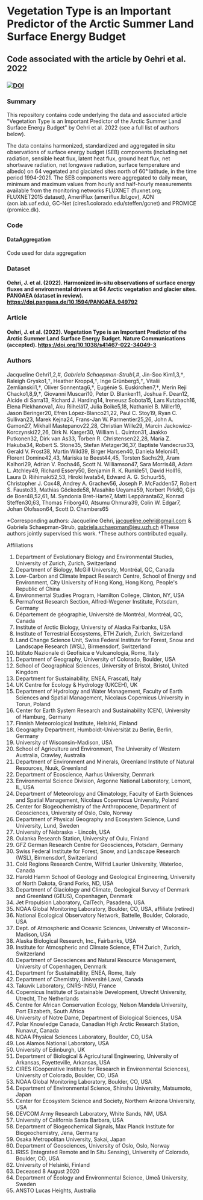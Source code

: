 # Vegetation Type is an Important Predictor of the Arctic Summer Land Surface Energy Budget
## Code associated with the article by Oehri et al. 2022
### [![DOI](https://zenodo.org/badge/341899044.svg)](https://zenodo.org/badge/latestdoi/341899044)

### Summary
This repository contains code underlying the data and associated article "Vegetation Type is an Important Predictor of the Arctic Summer Land Surface Energy Budget" by Oehri et al. 2022 (see a full list of authors below).

The data contains harmonized, standardized and aggregated in situ observations of surface energy budget (SEB) components (including net radiation, sensible heat flux, latent heat flux, ground heat flux, net shortwave radiation, net longwave radiation, surface temperature and albedo) on 64 vegetated and glaciated sites north of 60° latitude, in the time period 1994-2021. The SEB components were aggregated to daily mean, minimum and maximum values from hourly and half-hourly measurements available from the monitoring networks FLUXNET (fluxnet.org; FLUXNET2015 dataset), AmeriFlux (ameriflux.lbl.gov), AON (aon.iab.uaf.edu), GC-Net (cires1.colorado.edu/steffen/gcnet) and PROMICE (promice.dk).

### Code
#### DataAggregation 
Code used for data aggregation

### Dataset
#### Oehri, J. et al. (2022). Harmonized in-situ observations of surface energy fluxes and environmental drivers at 64 Arctic vegetation and glacier sites. PANGAEA (dataset in review). https://doi.pangaea.de/10.1594/PANGAEA.949792 

### Article
#### Oehri, J. et al. (2022). Vegetation Type is an Important Predictor of the Arctic Summer Land Surface Energy Budget. Nature Communications (accepted). https://doi.org/10.1038/s41467-022-34049-3

### Authors
####
Jacqueline Oehri1,2,#*, Gabriela Schaepman-Strub1,#*, Jin-Soo Kim1,3,†, Raleigh Grysko1,†, Heather Kropp4,†, Inge Grünberg5,†, Vitalii Zemlianskii1,†, Oliver Sonnentag6,†, Eugénie S. Euskirchen7,†, Merin Reji Chacko1,8,9,†, Giovanni Muscari10, Peter D. Blanken11, Joshua F. Dean12, Alcide di Sarra13, Richard J. Harding14, Ireneusz Sobota15, Lars Kutzbach16, Elena Plekhanova1, Aku Riihelä17, Julia Boike5,18, Nathaniel B. Miller19, Jason Beringer20, Efrén López-Blanco21,22, Paul C. Stoy19, Ryan C. Sullivan23, Marek Kejna24, Frans-Jan W. Parmentier25,26, John A. Gamon27, Mikhail Mastepanov22,28, Christian Wille29, Marcin Jackowicz-Korczynski22,26, Dirk N. Karger30, William L. Quinton31, Jaakko Putkonen32, Dirk van As33, Torben R. Christensen22,28, Maria Z. Hakuba34, Robert S. Stone35, Stefan Metzger36,37, Baptiste Vandecrux33, Gerald V. Frost38, Martin Wild39, Birger Hansen40, Daniela Meloni41, Florent Domine42,43, Mariska te Beest44,45, Torsten Sachs29, Aram Kalhori29, Adrian V. Rocha46, Scott N. Williamson47, Sara Morris48, Adam L. Atchley49, Richard Essery50, Benjamin R. K. Runkle51, David Holl16, Laura D. Riihimaki52,53, Hiroki Iwata54, Edward A. G. Schuur55, Christopher J. Cox48, Andrey A. Grachev56, Joseph P. McFadden57, Robert S. Fausto33, Mathias Göckede58, Masahito Ueyama59, Norbert Pirk60, Gijs de Boer48,52,61, M. Syndonia Bret-Harte7, Matti Leppäranta62, Konrad Steffen30,63, Thomas Friborg40, Atsumu Ohmura39, Colin W. Edgar7, Johan Olofsson64, Scott D. Chambers65

*Corresponding authors: Jacqueline Oehri, jacqueline.oehri@gmail.com & Gabriela Schaepman-Strub, gabriela.schaepman@ieu.uzh.ch 
#These authors jointly supervised this work. †These authors contributed equally.

Affiliations

1.	Department of Evolutionary Biology and Environmental Studies, University of Zurich, Zurich, Switzerland                                    
2.	Department of Biology, McGill University, Montréal, QC, Canada
3.	Low-Carbon and Climate Impact Research Centre, School of Energy and Environment, City University of Hong Kong, Hong Kong, People's Republic of China        
4.	Environmental Studies Program, Hamilton College, Clinton, NY, USA                                                                             
5.	Permafrost Research Section, Alfred-Wegener Institute, Potsdam, Germany                                                                         
6.	Département de géographie, Université de Montréal, Montréal, QC, Canada                                                                         
7.	Institute of Arctic Biology, University of Alaska Fairbanks, USA                                                                                           
8.	Institute of Terrestrial Ecosystems, ETH Zurich, Zurich, Switzerland                                                                            
9.	Land Change Science Unit, Swiss Federal Institute for Forest, Snow and Landscape Research (WSL), Birmensdorf, Switzerland                       
10.	Istituto Nazionale di Geofisica e Vulcanologia, Rome, Italy                                                                                     
11.	Department of Geography, University of Colorado, Boulder, USA                                                                                  
12.	School of Geographical Sciences, University of Bristol, Bristol, United Kingdom                                                                       
13.	Department for Sustainability, ENEA, Frascati, Italy                                                                                           
14.	UK Centre for Ecology & Hydrology (UKCEH), UK                                                                                                  
15.	Department of Hydrology and Water Management, Faculty of Earth Sciences and Spatial Management, Nicolaus Copernicus University in Torun, Poland
16.	Center for Earth System Research and Sustainability (CEN), University of Hamburg, Germany                                                      
17.	Finnish Meteorological Institute, Helsinki, Finland                                                                                                      
18.	Geography Department, Humboldt-Universität zu Berlin, Berlin, Germany                                                                          
19.	University of Wisconsin-Madison, USA                                                                                                           
20.	School of Agriculture and Environment, The University of Western Australia, Crawley, Australia                                                 
21.	Department of Environment and Minerals, Greenland Institute of Natural Resources, Nuuk, Greenland                                              
22.	Department of Ecoscience, Aarhus University, Denmark                                                                                           
23.	Environmental Science Division, Argonne National Laboratory, Lemont, IL, USA                                                                   
24.	Department of Meteorology and Climatology, Faculty of Earth Sciences and Spatial Management, Nicolaus Copernicus University, Poland                      
25.	Center for Biogeochemistry of the Anthropocene, Department of Geosciences, University of Oslo, Oslo, Norway                                    
26.	Department of Physical Geography and Ecosystem Science, Lund University, Lund, Sweden                                                          
27.	University of Nebraska - Lincoln, USA                                                                                                          
28.	Oulanka Research Station, University of Oulu, Finland                                                                                          
29.	GFZ German Research Centre for Geosciences, Potsdam, Germany                                                                                   
30.	Swiss Federal Institute for Forest, Snow, and Landscape Research (WSL), Birmensdorf, Switzerland                                               
31.	Cold Regions Research Centre, Wilfrid Laurier University, Waterloo, Canada                                    
32.	Harold Hamm School of Geology and Geological Engineering, University of North Dakota, Grand Forks, ND, USA                                     
33.	Department of Glaciology and Climate, Geological Survey of Denmark and Greenland (GEUS), Copenhagen, Denmark                                          
34.	Jet Propulsion Laboratory, CalTech, Pasadena, USA                                                                                              
35.	NOAA Global Monitoring Laboratory, Boulder, CO, USA, affiliate (retired)                                                                       
36.	National Ecological Observatory Network, Battelle, Boulder, Colorado, USA                                                                      
37.	Dept. of Atmospheric and Oceanic Sciences, University of Wisconsin-Madison, USA                                                                
38.	Alaska Biological Research, Inc., Fairbanks, USA                                                                                               
39.	Institute for Atmospheric and Climate Science, ETH Zurich, Zurich, Switzerland                                                                 
40.	Department of Geosciences and Natural Resource Management, University of Copenhagen, Denmark                                          
41.	Department for Sustainability, ENEA, Rome, Italy                                                                                               
42.	Department of Chemistry, Université Laval, Canada                                                                                              
43.	Takuvik Laboratory, CNRS-INSU, France                                                                                                                              
44.	Copernicus Institute of Sustainable Development, Utrecht University, Utrecht, The Netherlands                                                  
45.	Centre for African Conservation Ecology, Nelson Mandela University, Port Elizabeth, South Africa                                               
46.	University of Notre Dame, Department of Biological Sciences, USA                                                                                    
47.	Polar Knowledge Canada, Canadian High Arctic Research Station, Nunavut, Canada                                                                     
48.	NOAA Physical Sciences Laboratory, Boulder, CO, USA                                                                                            
49.	Los Alamos National Laboratory, USA                                                                                                            
50.	University of Edinburgh, UK                                                                                                                    
51.	Department of Biological & Agricultural Engineering, University of Arkansas, Fayetteville, Arkansas, USA                                       
52.	CIRES (Cooperative Institute for Research in Environmental Sciences), University of Colorado, Boulder, CO, USA                                 
53.	NOAA Global Monitoring Laboratory, Boulder, CO, USA                                                                                            
54.	Department of Environmental Science, Shinshu University, Matsumoto, Japan                                                                      
55.	Center for Ecosystem Science and Society, Northern Arizona University, USA                                                                     
56.	DEVCOM Army Research Laboratory, White Sands, NM, USA                                                                                          
57.	University of California Santa Barbara, USA                                                                                                    
58.	Department of Biogeochemical Signals, Max Planck Institute for Biogeochemistry, Jena, Germany                                                  
59.	Osaka Metropolitan University, Sakai, Japan                                                                                                             
60.	Department of Geosciences, University of Oslo, Oslo, Norway                                                                                    
61.	IRISS (Integrated Remote and In Situ Sensing), University of Colorado, Boulder, CO, USA                                                        
62.	University of Helsinki, Finland                                                                                                                
63.	Deceased 8 August 2020                                                                                                                         
64.	Department of Ecology and Environmental Science, Umeå University, Sweden                                                                                           
65.	ANSTO Lucas Heights, Australia
